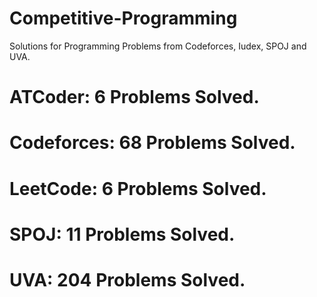 # Competitive-Programming
Solutions for Programming Problems from Codeforces, Iudex, SPOJ and UVA.

# ATCoder: 6 Problems Solved.
# Codeforces: 68 Problems Solved.
# LeetCode: 6 Problems Solved.
# SPOJ: 11 Problems Solved.
# UVA: 204 Problems Solved.

